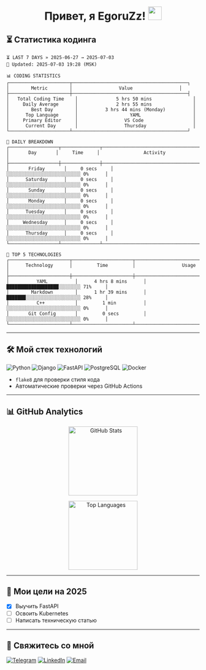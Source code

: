 <h1 align="center"> 
  Привет, я EgoruZz!
  <img src="https://media.giphy.com/media/hvRJCLFzcasrR4ia7z/giphy.gif" width="35px"/>
</h1>

## ⏳ Статистика кодинга
```text
⏳ LAST 7 DAYS » 2025-06-27 → 2025-07-03
🔄 Updated: 2025-07-03 19:28 (MSK)

📊 CODING STATISTICS
┌──────────────────────┬──────────────────────────────────────────┐
│        Metric        │                 Value                 │
├──────────────────────┼──────────────────────────────────────────┤
│   Total Coding Time    │              5 hrs 50 mins               │
│     Daily Average      │              2 hrs 55 mins               │
│        Best Day        │          3 hrs 44 mins (Monday)          │
│      Top Language      │                   YAML                   │
│     Primary Editor     │                 VS Code                  │
│      Current Day       │                 Thursday                 │
└──────────────────────┴──────────────────────────────────────────┘

📅 DAILY BREAKDOWN
┌──────────────────┬──────────────┬────────────────────────────────────┐
│       Day       │     Time     │                Activity                │
├──────────────────┼──────────────┼────────────────────────────────────┤
│       Friday       │     0 secs     │      ░░░░░░░░░░░░░░░░░░░░░░░░░░░ 0%      │
│      Saturday      │     0 secs     │      ░░░░░░░░░░░░░░░░░░░░░░░░░░░ 0%      │
│       Sunday       │     0 secs     │      ░░░░░░░░░░░░░░░░░░░░░░░░░░░ 0%      │
│       Monday       │     0 secs     │      ░░░░░░░░░░░░░░░░░░░░░░░░░░░ 0%      │
│      Tuesday       │     0 secs     │      ░░░░░░░░░░░░░░░░░░░░░░░░░░░ 0%      │
│     Wednesday      │     0 secs     │      ░░░░░░░░░░░░░░░░░░░░░░░░░░░ 0%      │
│      Thursday      │     0 secs     │      ░░░░░░░░░░░░░░░░░░░░░░░░░░░ 0%      │
└──────────────────┴──────────────┴────────────────────────────────────┘

🚀 TOP 5 TECHNOLOGIES
┌──────────────────────┬──────────────────────┬────────────────────────────────────┐
│      Technology      │         Time         │                 Usage                 │
├──────────────────────┼──────────────────────┼────────────────────────────────────┤
│          YAML          │      4 hrs 8 mins      │     ███████████████████░░░░░░░░ 71%     │
│        Markdown        │      1 hr 39 mins      │     ███████░░░░░░░░░░░░░░░░░░░░ 28%     │
│          C++           │         1 min          │      ░░░░░░░░░░░░░░░░░░░░░░░░░░░ 0%      │
│       Git Config       │         0 secs         │      ░░░░░░░░░░░░░░░░░░░░░░░░░░░ 0%      │
└──────────────────────┴──────────────────────┴────────────────────────────────────┘
```
---

## 🛠 Мой стек технологий

![Python](https://img.shields.io/badge/-Python-3776AB?logo=python&logoColor=white)
![Django](https://img.shields.io/badge/-Django-092E20?logo=django&logoColor=white)
![FastAPI](https://img.shields.io/badge/-FastAPI-009688?logo=fastapi&logoColor=white)
![PostgreSQL](https://img.shields.io/badge/-PostgreSQL-4169E1?logo=postgresql&logoColor=white)
![Docker](https://img.shields.io/badge/-Docker-2496ED?logo=docker&logoColor=white)

- `flake8` для проверки стиля кода
- Автоматические проверки через GitHub Actions

---

## 📊 GitHub Analytics

<div align="center">
  <!-- Основная статистика с улучшенной обработкой ошибок -->
  <picture>
    <source
      srcset="https://github-readme-stats-sigma-five.vercel.app/api?username=EgoruZz&show_icons=true&count_private=true&disable_animations=true&include_all_commits=false"
      media="(prefers-color-scheme: light)"
    />
    <img 
      src="https://github-readme-stats-sigma-five.vercel.app/api?username=EgoruZz&show_icons=true&count_private=true&disable_animations=true" 
      height="180em"
      alt="GitHub Stats"
      onerror="this.onerror=null;this.src='https://github-profile-summary-cards.vercel.app/api/cards/stats?username=EgoruZz&theme=github'"
    />
  </picture>

  <!-- Топ языков с улучшенной фильтрацией -->
  <img
    src="https://github-readme-stats-sigma-five.vercel.app/api/top-langs/?username=EgoruZz&layout=compact&exclude_repo=README-STATS,starter-templates&langs_count=8&count_private=true"
    height="180em"
    alt="Top Languages"
    onerror="this.onerror=null;this.src='https://github-profile-summary-cards.vercel.app/api/cards/repos-per-language?username=EgoruZz&theme=github'"
  />
</div>

---

## 🎯 Мои цели на 2025
- [x] Выучить FastAPI
- [ ] Освоить Kubernetes
- [ ] Написать техническую статью

---

## 🤝 Свяжитесь со мной
[![Telegram](https://img.shields.io/badge/Telegram-@ваш_ник-26A5E4?logo=telegram)](https://t.me/your_username)
[![LinkedIn](https://img.shields.io/badge/LinkedIn-Ваше_Имя-0A66C2?logo=linkedin)](https://linkedin.com/in/your_username)
[![Email](https://img.shields.io/badge/Email-ваш@email.com-EA4335?logo=gmail)](mailto:ваш@email.com)
